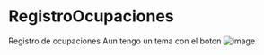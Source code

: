# RegistroOcupaciones
Registro de ocupaciones
Aun tengo un tema con el boton ![image](https://user-images.githubusercontent.com/104779804/212559526-630b0af2-0c32-49ef-b4a2-a80aacba2a06.png)
